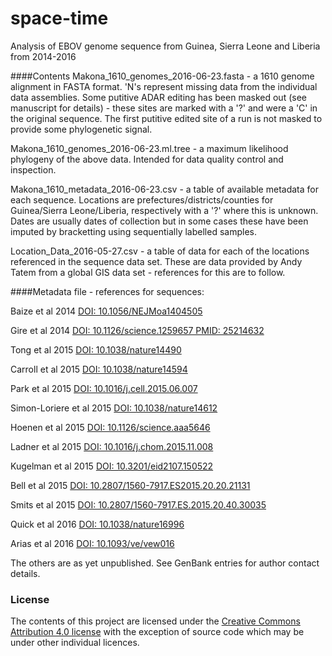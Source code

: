 # space-time
Analysis of EBOV genome sequence from Guinea, Sierra Leone and Liberia from 2014-2016

####Contents
Makona_1610_genomes_2016-06-23.fasta - a 1610 genome alignment in FASTA format. 'N's represent missing data from the individual data assemblies. Some putitive ADAR editing has been masked out (see manuscript for details) - these sites are marked with a '?' and were a 'C' in the original sequence. The first putitive edited site of a run is not masked to provide some phylogenetic signal.

Makona_1610_genomes_2016-06-23.ml.tree - a maximum likelihood phylogeny of the above data. Intended for data quality control and inspection.

Makona_1610_metadata_2016-06-23.csv - a table of available metadata for each sequence. Locations are prefectures/districts/counties for Guinea/Sierra Leone/Liberia, respectively with a '?' where this is unknown. Dates are usually dates of collection but in some cases these have been imputed by bracketting using sequentially labelled samples. 

Location_Data_2016-05-27.csv - a table of data for each of the locations referenced in the sequence data set. These are data provided by Andy Tatem from a global GIS data set - references for this are to follow.

####Metadata file - references for sequences:

Baize et al 2014 [DOI: 10.1056/NEJMoa1404505](http://dx.doi.org/10.1056/NEJMoa1404505)

Gire et al 2014 [DOI: 10.1126/science.1259657 PMID: 25214632](http://dx.doi.org/10.1126/science.1259657)

Tong et al 2015 [DOI: 10.1038/nature14490](http://dx.doi.org/10.1038/nature14490)

Carroll et al 2015 [DOI: 10.1038/nature14594](http://dx.doi.org/10.1038/nature14594)

Park et al 2015 [DOI: 10.1016/j.cell.2015.06.007](http://dx.doi.org/10.1016/j.cell.2015.06.007)

Simon-Loriere et al 2015 [DOI: 10.1038/nature14612](http://dx.doi.org/10.1038/nature14612)

Hoenen et al 2015 [DOI: 10.1126/science.aaa5646](http://dx.doi.org/10.1126/science.aaa5646)

Ladner et al 2015 [DOI: 10.1016/j.chom.2015.11.008](http://dx.doi.org/10.1016/j.chom.2015.11.008)

Kugelman et al 2015 [DOI: 10.3201/eid2107.150522](http://dx.doi.org/10.3201/eid2107.150522)

Bell et al 2015 [DOI: 10.2807/1560-7917.ES2015.20.20.21131](http://dx.doi.org/10.2807/1560-7917.ES2015.20.20.21131)

Smits et al 2015 [DOI: 10.2807/1560-7917.ES.2015.20.40.30035](http://dx.doi.org/10.2807/1560-7917.ES.2015.20.40.30035)

Quick et al 2016 [DOI: 10.1038/nature16996](http://dx.doi.org/10.1038/nature16996)

Arias et al 2016 [DOI: 10.1093/ve/vew016](http://dx.doi.org/10.1093/ve/vew016)

The others are as yet unpublished. See GenBank entries for author contact details.

### License

The contents of this project are licensed under the [Creative Commons Attribution 4.0 license](http://choosealicense.com/licenses/cc-by-sa-4.0/) with the exception of source code which may be under other individual licences.
